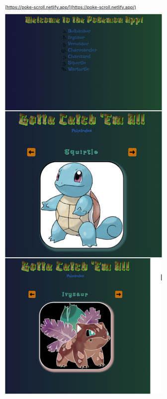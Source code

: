 [https://poke-scroll.netlify.app/](https://poke-scroll.netlify.app/)  

<img src="img/idx.png" alt="idx.png" width="600px" />
<img src="img/poke.png" alt="idx.png" width="600px" />
<img src="img/inv.png" alt="idx.png" width="600px" />